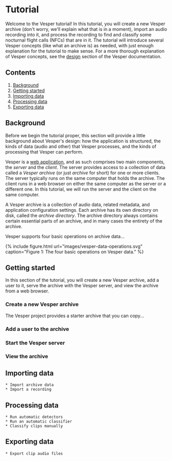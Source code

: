 # Tutorial

Welcome to the Vesper tutorial! In this tutorial, you will create a new Vesper archive (don't worry, we'll explain what that is in a moment), import an audio recording into it, and process the recording to find and classify some nocturnal flight calls (NFCs) that are in it. The tutorial will introduce several Vesper concepts (like what an archive is) as needed, with just enough explanation for the tutorial to make sense. For a more thorough explanation of Vesper concepts, see the [design](#design.md) section of the Vesper documentation.

## Contents

1. [Background](#background)
1. [Getting started](#getting-started)
1. [Importing data](#importing-data)
1. [Processing data](#processing-data)
1. [Exporting data](#exporting-data)

## Background

Before we begin the tutorial proper, this section will provide a little background about Vesper's design: how the application is structured, the kinds of data (audio and other) that Vesper processes, and the kinds of processing that Vesper can perform.

Vesper is a [web application](https://en.wikipedia.org/wiki/Web_application), and as such comprises two main components, the *server* and the *client*. The server provides access to a collection of data called a *Vesper archive* (or just *archive* for short) for one or more clients. The server typically runs on the same computer that holds the archive. The client runs in a web browser on either the same computer as the server or a different one. In this tutorial, we will run the server and the client on the same computer.

A Vesper archive is a collection of audio data, related metadata, and application configuration settings. Each archive has its own directory on disk, called the *archive directory*. The archive directory always contains certain essential parts of an archive, and in many cases the entirety of the archive.

Vesper supports four basic operations on archive data...

{% include figure.html url="images/vesper-data-operations.svg" caption="Figure 1: The four basic operations on Vesper data." %}

## Getting started

In this section of the tutorial, you will create a new Vesper archive, add a user to it, serve the archive with the Vesper server, and view the archive from a web browser.

### Create a new Vesper archive

The Vesper project provides a starter archive that you can copy...

### Add a user to the archive
### Start the Vesper server
### View the archive

## Importing data
    * Import archive data
    * Import a recording
## Processing data
    * Run automatic detectors
    * Run an automatic classifier
    * Classify clips manually
## Exporting data
    * Export clip audio files
